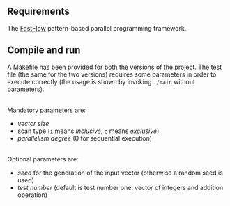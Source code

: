 ## Requirements
The [FastFlow](https://github.com/fastflow/fastflow) pattern-based parallel programming framework.

## Compile and run
A Makefile has been provided for both the versions of the project. The test file (the same for the two versions) requires some parameters in order to execute correctly (the usage is shown by invoking ```./main``` without parameters).

<br>Mandatory parameters are: 
* *vector size* 
* scan type (```i``` means *inclusive*, ```e``` means *exclusive*) 
* *parallelism degree* (0 for sequential execution)

<br>Optional parameters are: 
* *seed* for the generation of the input vector (otherwise a random seed is used) 
* *test number* (default is test number one: vector of integers and addition operation)
